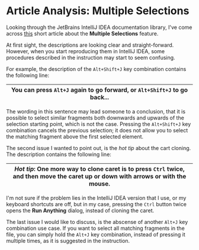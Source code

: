 # Article Analysis: Multiple Selections

Looking through the JetBrains IntelliJ IDEA documentation library, I've come across [this](https://www.jetbrains.com/help/idea/pro-tips.html#multiple-selections) short article about the **Multiple Selections** feature.

At first sight, the descriptions are looking clear and straight-forward. However, when you start reproducing them in IntelliJ IDEA, some procedures described in the instruction may start to seem confusing.

For example, the description of the `Alt+Shift+J` key combination contains the following line:

| You can press `Alt+J` again to go forward, or `Alt+Shift+J` to go back... |
|---|

The wording in this sentence may lead someone to a conclusion, that it is possible to select similar fragments both downwards and upwards of the selection starting point, which is not the case. Pressing the `Alt+Shift+J` key combination cancels the previous selection; it does not allow you to select the matching fragment above the first selected element.

The second issue I wanted to point out, is the _hot tip_ about the cart cloning. The description contains the following line:

| _Hot tip_: One more way to clone caret is to press `Ctrl` twice, and then move the caret up or down with arrows or with the mouse. |
|---|

I'm not sure if the problem lies in the IntelliJ IDEA version that I use, or my keyboard shortcuts are off, but in my case, pressing the `Ctrl` button twice opens the **Run Anything** dialog, instead of cloning the caret.

The last issue I would like to discuss, is the abscense of another `Alt+J` key combination use case. If you want to select all matching fragments in the file, you can simply hold the `Alt+J` key combination, instead of pressing it multiple times, as it is suggested in the instruction.

